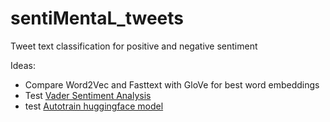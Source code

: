 # sentiMentaL_tweets
Tweet text classification for positive and negative sentiment

Ideas:
- Compare Word2Vec and Fasttext with GloVe for best word embeddings
- Test [Vader Sentiment Analysis](https://github.com/cjhutto/vaderSentiment)
- test [Autotrain huggingface model](https://huggingface.co/kakashi210/autotrain-tweet-sentiment-classifier-1055036381)
